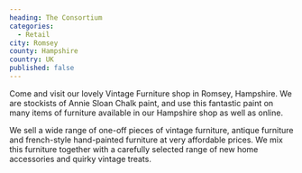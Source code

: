 ```yaml
---
heading: The Consortium
categories:
  - Retail
city: Romsey
county: Hampshire
country: UK
published: false
---
```

Come and visit our lovely Vintage Furniture shop in Romsey, Hampshire. We are stockists of Annie Sloan Chalk paint, and use this fantastic paint on many items of furniture available in our Hampshire shop as well as online.

We sell a wide range of one-off pieces of vintage furniture, antique furniture and french-style hand-painted furniture at very affordable prices. We mix this furniture together with a carefully selected range of new home accessories and quirky vintage treats.
